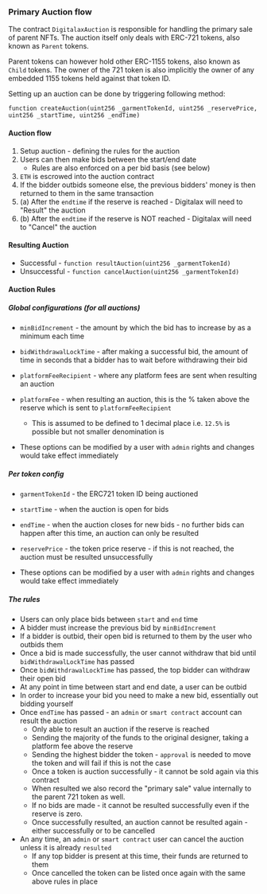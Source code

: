 ### Primary Auction flow

The contract `DigitalaxAuction` is responsible for handling the primary sale of parent NFTs. The auction itself only deals 
with ERC-721 tokens, also known as `Parent` tokens.

Parent tokens can however hold other ERC-1155 tokens, also known as `Child` tokens. 
The owner of the 721 token is also implicitly the owner of any embedded 1155 tokens held against that token ID.

Setting up an auction can be done by triggering following method:

```solidity
function createAuction(uint256 _garmentTokenId, uint256 _reservePrice, uint256 _startTime, uint256 _endTime)
```

#### Auction flow

1. Setup auction - defining the rules for the auction
2. Users can then make bids between the start/end date
    - Rules are also enforced on a per bid basis (see below)
3. `ETH` is escrowed into the auction contract
4. If the bidder outbids someone else, the previous bidders' money is then returned to them in the same transaction
5. (a) After the `endtime` if the reserve is reached - Digitalax will need to "Result" the auction
5. (b) After the `endtime` if the reserve is NOT reached - Digitalax will need to "Cancel" the auction

#### Resulting Auction

* Successful - `function resultAuction(uint256 _garmentTokenId)`
* Unsuccessful - `function cancelAuction(uint256 _garmentTokenId)`

#### Auction Rules

##### Global configurations (for all auctions)

* `minBidIncrement` - the amount by which the bid has to increase by as a minimum each time
* `bidWithdrawalLockTime` - after making a successful bid, the amount of time in seconds that a bidder has to wait before withdrawing their bid
* `platformFeeRecipient` - where any platform fees are sent when resulting an auction
* `platformFee` - when resulting an auction, this is the % taken above the reserve which is sent to `platformFeeRecipient`
    * This is assumed to be defined to 1 decimal place i.e. `12.5%` is possible but not smaller denomination is 

* These options can be modified by a user with `admin` rights and changes would take effect immediately

##### Per token config

* `garmentTokenId` - the ERC721 token ID being auctioned
* `startTime` - when the auction is open for bids
* `endTime` - when the auction closes for new bids - no further bids can happen after this time, an auction can only be resulted
* `reservePrice` - the token price reserve - if this is not reached, the auction must be resulted unsuccessfully

* These options can be modified by a user with `admin` rights and changes would take effect immediately

##### The rules

* Users can only place bids between `start` and `end` time
* A bidder must increase the previous bid by `minBidIncrement`
* If a bidder is outbid, their open bid is returned to them by the user who outbids them
* Once a bid is made successfully, the user cannot withdraw that bid until `bidWithdrawalLockTime` has passed
* Once `bidWithdrawalLockTime` has passed, the top bidder can withdraw their open bid
* At any point in time between start and end date, a user can be outbid
* In order to increase your bid you need to make a new bid, essentially out bidding yourself
* Once `endTime` has passed - an `admin` or `smart contract` account can result the auction
    * Only able to result an auction if the reserve is reached
    * Sending the majority of the funds to the original designer, taking a platform fee above the reserve
    * Sending the highest bidder the token - `approval` is needed to move the token and will fail if this is not the case
    * Once a token is auction successfully - it cannot be sold again via this contract
    * When resulted we also record the "primary sale" value internally to the parent 721 token as well.
    * If no bids are made - it cannot be resulted successfully even if the reserve is zero.
    * Once successfully resulted, an auction cannot be resulted again - either successfully or to be cancelled
* An any time, an `admin` or `smart contract` user can cancel the auction unless it is already `resulted`
    * If any top bidder is present at this time, their funds are returned to them
    * Once cancelled the token can be listed once again with the same above rules in place
